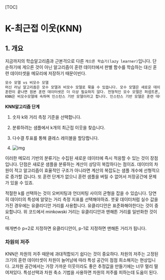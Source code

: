 [TOC]

# K-최근접 이웃(KNN)

## 1. 개요

지금까지의 학습알고리즘과 근본걱으로 다른 `게으른 학습기(lazy learner)`입니다. 단순하기에 게으른 것이 아닌 알고리즘이 훈련 데이터에서 판별 함수를 학습하는 대신 훈련 데이터셋을 메모리에 저장하기 때문이빈다.

```tex
모수 모델 vs 비모수 모델
머신 러닝 알고리즘은 모수 모델과 비모수 모델로 묶을 수 있씁니다. 모수 모델은 새로운 데이터 포인트를 분류할 수 있는 함수를 학습하기 위해 훈련 데이터셋에서 모델 파라미터를 추정합니다.
훈련이 끝나면 원본 훈련 데이터셋은 더 이상 필요하지 않다. 전형적인 모수 모델은 퍼셉트론, 로지스틱 회귀, 선형 회귀, 선형 SVM입니다. 반대로 비모수 모델은 고정된 개수의 파라미터로 설명될수 없고, 훈련데이터가 늘어남에 따라 파라미터 개수도 늘어납니다.비모수 모델은 결정트리/랜덤 포레스트와 커널SVM이빈다.
KNN은 비모수모델에 속하며 인스턴스 기반 모델이라고 합니다. 인스턴스 기반 모델은 훈련 데이터셋을 메모리에 저장하는 것이 특징입니다.
```

**KNN알고리즘 단계**

1. 숫자 k와 거리 측정 기준을 선택합니다.

2. 분류하려는 샘플에서 k개의 최근접 이웃을 찾습니다.

3. 다수결 투표를 통해 클레스 레이블을 할당합니다.

4. ![img](https://blog.kakaocdn.net/dn/befOXs/btqBGZkO2lO/XSd2xMISWhSzMayd2fbgSk/img.png)

이러한 메모리 기반의 분류기는 수집된 새로운 데이터에 즉시 적응할 수 있는 것이 장점입니다. 단점은 새로운 샘플을 분류하는 계산이 상당히 복잡하다는 점이죠. 데이터의 차원이 적고 알고리즘이 효율적인 구조가 아니라면 계산의 복잡도는 샘플 개수에 선형적으로 증가할 겁니다. 또 훈련 단계가 없으니 훈련 샘플을 버릴 수 없어서 저장공간에 문제가 있을 수 있죠.

적절한 k를 선택하는 것이 오버피팅과 언더피팅 사이의 균형을 잡을 수 있습니다. 당연히 데이터의 특성에 알맞는 거리 측정 지표를 선택해야하죠. 붓꽃 데이터처럼 실수 값을 가진 경우에는 유클리디안 거리를 사용합니다. 유클리디안은 표준화해야한다는 것이 중요합니다. 위 코드에서 minkowski 거리는 유클리디안과 맨해튼 거리를 일반화한 것이다.

 매개변수 p=2로 지정하면 유클리디안이, p-1로 지정하면 맨해튼 거리가 됩니다. 

### 차원의 저주

KNN은 차원의 저주 때문에 과대적합되기 쉽다는 것이 중요하다. 차원의 저주는 고정된 크기의 훈련 데이터셋이 차원이 늘어남에 따라 특성 공간이 점점 희소해지는 현상입니다. 고차원 공간에서는 가장 가까운 이웃이라도 좋은 추정값을 만들기에는 너무 멀리 떨여져있다. 특성선택과 차원 축소 기법을 사용하면 차원의 저주를 피하는데 도움이 된다.
